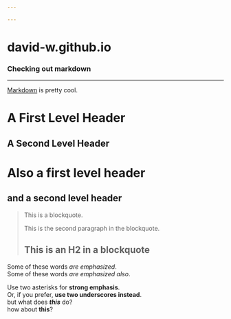 ```yaml
---

---
```


# david-w.github.io

### Checking out markdown
***
[Markdown][md] is pretty cool.

[md]: http://daringfireball.net/projects/markdown/

A First Level Header
====================

A Second Level Header
---------------------

# Also a first level header

## and a second level header

> This is a blockquote.
> 
> This is the second paragraph in the blockquote.
>
> ## This is an H2 in a blockquote

Some of these words *are emphasized*.   
Some of these words _are emphasized also_.   

Use two asterisks for **strong emphasis**.   
Or, if you prefer, __use two underscores instead__.   
but what does ***this*** do?   
how about ****this****?   
